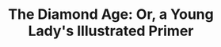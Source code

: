 ---
layout: book
title: "The Diamond Age: Or, a Young Lady's Illustrated Primer"
image_path: /images/books/the-diamond-age.jpg
---